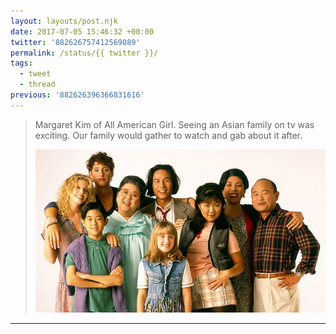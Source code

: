 ```yaml
---
layout: layouts/post.njk
date: 2017-07-05 15:46:32 +00:00
twitter: '882626757412569089'
permalink: /status/{{ twitter }}/
tags: 
  - tweet
  - thread
previous: '882626396366831616'
---
```


> Margaret Kim of All American Girl. Seeing an Asian family on tv was exciting. Our family would gather to watch and gab about it after. 
> 
> ![the cast of All American Girl](/img/882626757412569089-DD-4WrqVYAAb15K.jpg)

---
